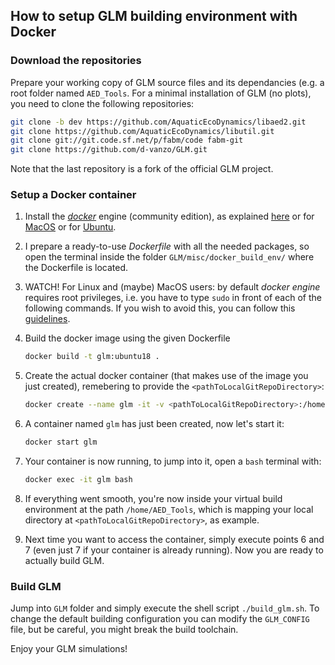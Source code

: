 ## How to setup GLM building environment with Docker
### Download the repositories
Prepare your working copy of GLM source files and its dependancies (e.g. a root folder named `AED_Tools`. For a minimal installation of GLM (no plots), you need to clone the following repositories:

~~~bash
git clone -b dev https://github.com/AquaticEcoDynamics/libaed2.git
git clone https://github.com/AquaticEcoDynamics/libutil.git
git clone git://git.code.sf.net/p/fabm/code fabm-git
git clone https://github.com/d-vanzo/GLM.git
~~~

Note that the last repository is a fork of the official GLM project.

### Setup a Docker container
1. Install the [_docker_](https://www.docker.com/
) engine (community edition), as explained [here](https://docs.docker.com/install/) or for [MacOS](https://docs.docker.com/docker-for-mac/install/) or for [Ubuntu](https://docs.docker.com/install/linux/docker-ce/ubuntu/).
2. I prepare a ready-to-use *Dockerfile* with all the needed packages, so open the terminal inside the folder `GLM/misc/docker_build_env/` where the Dockerfile is located.
3. WATCH! For Linux and (maybe) MacOS users: by default _docker engine_ requires root privileges, i.e. you have to type `sudo` in front of each of the following commands. If you wish to avoid this, you can follow this [guidelines](https://docs.docker.com/install/linux/linux-postinstall/#manage-docker-as-a-non-root-user).
4. Build the docker image using the given Dockerfile

    ~~~bash
    docker build -t glm:ubuntu18 .
    ~~~

5. Create the actual docker container (that makes use of the image you just created), remebering to provide the `<pathToLocalGitRepoDirectory>`:

    ~~~bash
    docker create --name glm -it -v <pathToLocalGitRepoDirectory>:/home/AED_Tools glm:ubuntu18
    ~~~

6. A container named `glm` has just been created, now let's start it:

    ~~~bash
    docker start glm
    ~~~

7. Your container is now running, to jump into it, open a `bash` terminal with:

    ~~~bash
    docker exec -it glm bash
    ~~~

8. If everything went smooth, you're now inside your virtual build environment at the path `/home/AED_Tools`, which is mapping your local directory at `<pathToLocalGitRepoDirectory>`, as example.

9. Next time you want to access the container, simply execute points 6 and 7 (even just 7 if your container is already running). Now you are ready to actually build GLM.

### Build GLM
Jump into `GLM` folder and simply execute the shell script `./build_glm.sh`.
To change the default building configuration you can modify the `GLM_CONFIG` file, but be careful, you might break the build toolchain.

Enjoy your GLM simulations!
